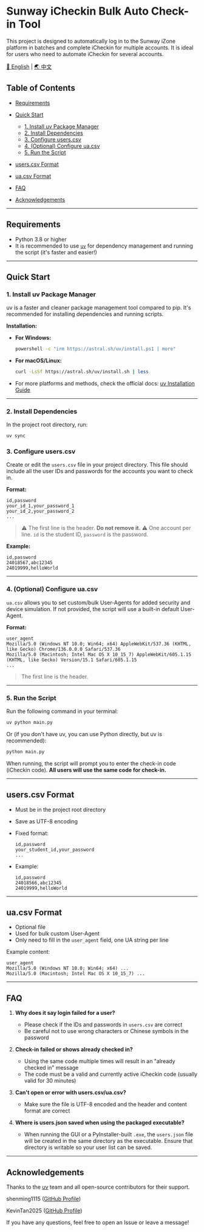 # Sunway iCheckin Bulk Auto Check-in Tool

This project is designed to automatically log in to the Sunway iZone platform in batches and complete iCheckin for multiple accounts. It is ideal for users who need to automate iCheckin for several accounts.

[🌟 English](README.md) | [🌏 中文](README-CN.md)

## Table of Contents

* [Requirements](#requirements)
* [Quick Start](#quick-start)

  * [1. Install uv Package Manager](#1-install-uv-package-manager)
  * [2. Install Dependencies](#2-install-dependencies)
  * [3. Configure users.csv](#3-configure-userscsv)
  * [4. (Optional) Configure ua.csv](#4-optional-configure-uacsv)
  * [5. Run the Script](#5-run-the-script)
* [users.csv Format](#userscsv-format)
* [ua.csv Format](#uacsv-format)
* [FAQ](#faq)
* [Acknowledgements](#acknowledgements)

---

## Requirements

* Python 3.8 or higher
* It is recommended to use [`uv`](https://docs.astral.sh/uv/getting-started/installation/) for dependency management and running the script (it's faster and easier!)

---

## Quick Start

### 1. Install uv Package Manager

uv is a faster and cleaner package management tool compared to pip. It's recommended for installing dependencies and running scripts.

**Installation:**

* **For Windows:**

  ```bash
  powershell -c "irm https://astral.sh/uv/install.ps1 | more"
  ```
* **For macOS/Linux:**

  ```bash
  curl -LsSf https://astral.sh/uv/install.sh | less
  ```
* For more platforms and methods, check the official docs: [uv Installation Guide](https://docs.astral.sh/uv/getting-started/installation/)

---

### 2. Install Dependencies

In the project root directory, run:

```bash
uv sync
```

### 3. Configure users.csv

Create or edit the `users.csv` file in your project directory. This file should include all the user IDs and passwords for the accounts you want to check in.

**Format:**

```csv
id,password
your_id_1,your_password_1
your_id_2,your_password_2
...
```

> ⚠️ The first line is the header. **Do not remove it.**
> ⚠️ One account per line. `id` is the student ID, `password` is the password.

**Example:**

```csv
id,password
24018567,abc12345
24019999,helloWorld
```

---

### 4. (Optional) Configure ua.csv

`ua.csv` allows you to set custom/bulk User-Agents for added security and device simulation. If not provided, the script will use a built-in default User-Agent.

**Format:**

```csv
user_agent
Mozilla/5.0 (Windows NT 10.0; Win64; x64) AppleWebKit/537.36 (KHTML, like Gecko) Chrome/136.0.0.0 Safari/537.36
Mozilla/5.0 (Macintosh; Intel Mac OS X 10_15_7) AppleWebKit/605.1.15 (KHTML, like Gecko) Version/15.1 Safari/605.1.15
...
```

> The first line is the header.

---

### 5. Run the Script

Run the following command in your terminal:

```bash
uv python main.py
```

Or (if you don't have uv, you can use Python directly, but uv is recommended):

```bash
python main.py
```

When running, the script will prompt you to enter the check-in code (iCheckin code). **All users will use the same code for check-in.**

---

## users.csv Format

* Must be in the project root directory
* Save as UTF-8 encoding
* Fixed format:

  ```
  id,password
  your_student_id,your_password
  ...
  ```
* Example:

  ```
  id,password
  24018566,abc12345
  24019999,helloWorld
  ```

---

## ua.csv Format

* Optional file
* Used for bulk custom User-Agent
* Only need to fill in the `user_agent` field, one UA string per line

Example content:

```
user_agent
Mozilla/5.0 (Windows NT 10.0; Win64; x64) ...
Mozilla/5.0 (Macintosh; Intel Mac OS X 10_15_7) ...
```

---

## FAQ

1. **Why does it say login failed for a user?**

   * Please check if the IDs and passwords in `users.csv` are correct
   * Be careful not to use wrong characters or Chinese symbols in the password
2. **Check-in failed or shows already checked in?**

   * Using the same code multiple times will result in an "already checked in" message
   * The code must be a valid and currently active iCheckin code (usually valid for 30 minutes)
3. **Can't open or error with users.csv/ua.csv?**

   * Make sure the file is UTF-8 encoded and the header and content format are correct

4. **Where is users.json saved when using the packaged executable?**

   * When running the GUI or a PyInstaller-built `.exe`, the `users.json` file will be created in the same directory as the executable. Ensure that directory is writable so your user list can be saved.

---

## Acknowledgements

Thanks to the [uv](https://docs.astral.sh/uv/) team and all open-source contributors for their support.

shenming1115 ([GitHub Profile](https://github.com/shenming1115))

KevinTan2025 ([GitHub Profile](https://github.com/KevinTan2025))

If you have any questions, feel free to open an Issue or leave a message!